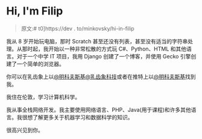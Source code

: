 # Hi, I'm Filip

> 原文:# t0]https://dev . to/minkovsky/hi-in-filip

我从 8 岁开始玩电脑，那时 Scratch 甚至还没有列表，甚至没有适当的字符串处理。从那时起，我开始以一种非常松散的方式玩 C#、Python、HTML 和其他语言。对于一个中学 IT 项目，我用 Django 创建了一个博客，并使用 Gecko 引擎创建了一个简单的浏览器。

你可以在乳齿象上以[@明科夫斯基@乳齿象科技](https://mastodon.technology/@Minkovsky)或者在推特上以[@明科夫斯基](https://twitter.com/Minkovsky)找到我。

我住在伦敦，学习计算机科学。

我从事全栈网络开发。我主要使用网络语言、PHP、Java(用于课程)和许多其他语言。我很想了解更多关于机器学习和数据科学的知识。

很高兴见到你。